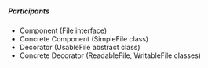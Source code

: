 ##### Participants

- Component (File interface)
- Concrete Component (SimpleFile class)
- Decorator (UsableFile abstract class)
- Concrete Decorator (ReadableFile, WritableFile classes)
